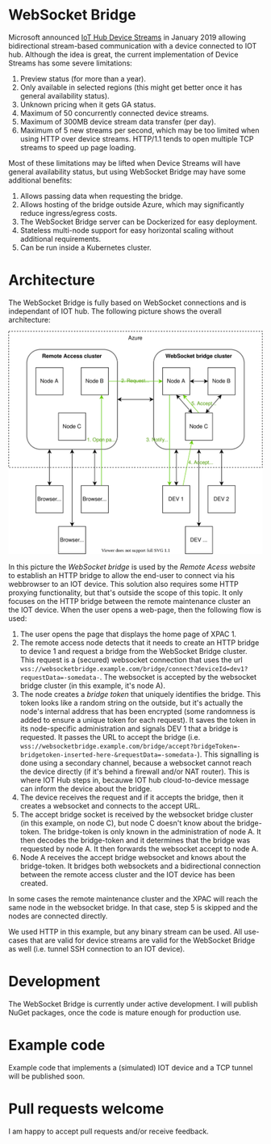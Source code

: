 # WebSocket Bridge
Microsoft announced [IoT Hub Device Streams](https://docs.microsoft.com/en-us/azure/iot-hub/iot-hub-device-streams-overview) in January 2019 allowing bidirectional  stream-based communication with a device connected to IOT hub. Although the idea is great, the current implementation of Device Streams has some severe limitations:

 1. Preview status (for more than a year).
 2. Only available in selected regions (this might get better once it has general availability status).
 3. Unknown pricing when it gets GA status.
 4. Maximum of 50 concurrently connected device streams.
 5. Maximum of 300MB device stream data transfer (per day).
 6. Maximum of 5 new streams per second, which may be too limited when using HTTP over device streams. HTTP/1.1 tends to open multiple TCP streams to speed up page loading.

Most of these limitations may be lifted when Device Streams will have general availability status, but using WebSocket Bridge may have some additional benefits:

 1. Allows passing data when requesting the bridge.
 2. Allows hosting of the bridge outside Azure, which may significantly reduce ingress/egress costs.
 3. The WebSocket Bridge server can be Dockerized for easy deployment.
 4. Stateless multi-node support for easy horizontal scaling without additional requirements.
 5. Can be run inside a Kubernetes cluster.

# Architecture
The WebSocket Bridge is fully based on WebSocket connections and is independant of IOT hub. The following picture shows the overall architecture:

![Architecture](docs/Architecture.svg)

In this picture the *WebSocket bridge* is used by the *Remote Acess website* to establish an HTTP bridge to allow the end-user to connect via his webbrowser to an IOT device. This solution also requires some HTTP proxying functionality, but that's outside the scope of this topic. It only focuses on the HTTP bridge between the remote maintenance cluster an the IOT device. When the user opens a web-page, then the following flow is used:

1. The user opens the page that displays the home page of XPAC 1.
2. The remote access node detects that it needs to create an HTTP bridge to device 1 and request a bridge from the WebSocket Bridge cluster. This request is a (secured) websocket connection that uses the url `wss://websocketbridge.example.com/bridge/connect?deviceId=dev1?requestData=-somedata-`. The websocket is accepted by the websocket bridge cluster (in this example, it's node A).
3. The node creates a *bridge token* that uniquely identifies the bridge. This token looks like a random string on the outside, but it's actually the node's internal address that has been encrypted (some randomness is added to ensure a unique token for each request). It saves the token in its node-specific administration and signals DEV 1 that a bridge is requested. It passes the URL to accept the bridge (i.e. `wss://websocketbridge.example.com/bridge/accept?bridgeToken=-bridgetoken-inserted-here-&requestData=-somedata-`). This signalling is done using a secondary channel, because a websocket cannot reach the device directly (if it's behind a firewall and/or NAT router). This is where IOT Hub steps in, becauwe IOT hub cloud-to-device message can inform the device about the bridge.
4. The device receives the request and if it accepts the bridge, then it creates a websocket and connects to the accept URL.
5. The accept bridge socket is received by the websocket bridge cluster (in this example, on node C), but node C doesn't know about the bridge-token. The bridge-token is only known in the administration of node A. It then decodes the bridge-token and it determines that the bridge was requested by node A. It then forwards the websocket accept to node A.
6. Node A receives the accept bridge websocket and knows about the bridge-token. It bridges both websockets and a bidirectional connection between the remote access cluster and the IOT device has been created.

In some cases the remote maintenance cluster and the XPAC will reach the same node in the websocket bridge. In that case, step 5 is skipped and the nodes are connected directly.

We used HTTP in this example, but any binary stream can be used. All use-cases that are valid for device streams are valid for the WebSocket Bridge as well (i.e. tunnel SSH connection to an IOT device).

# Development
The WebSocket Bridge is currently under active development. I will publish NuGet packages, once the code is mature enough for production use.

# Example code
Example code that implements a (simulated) IOT device and a TCP tunnel will be published soon.

# Pull requests welcome
I am happy to accept pull requests and/or receive feedback.